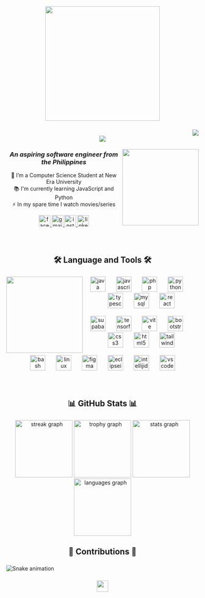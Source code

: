 <div align="center">
  <img height="300" src="https://user-images.githubusercontent.com/74038190/240304586-d48893bd-0757-481c-8d7e-ba3e163feae7.png"  />
</div>

###
<img align="right" src="https://visitor-badge.laobi.icu/badge?page_id=rnjhnd.rnjhnd" />

<h1 align="center">
    <img src="https://readme-typing-svg.herokuapp.com/?font=Righteous&size=35&center=true&vCenter=true&width=500&height=70&duration=4000&lines=Hi+There!+👋;+I'm+Aren+John+Esoen;" />
</h1>

<img align="right" height="200" src="https://user-images.githubusercontent.com/74038190/271839856-3b4607a1-1cc6-41f1-926f-892ae880e7a5.gif" />

<div align="center">

  <h3><em>An aspiring software engineer from the Philippines</em></h3>

  <p>🔭 I’m a Computer Science Student at New Era University<br>
     📚 I'm currently learning JavaScript and Python<br>
     ⚡ In my spare time I watch movies/series
  </p>

  <a href="https://facebook.com/rnjhn.d" target="_blank">
    <img src="https://img.shields.io/static/v1?message=Facebook&logo=facebook&label=&color=1877F2&logoColor=white&labelColor=&style=for-the-badge" height="30" alt="facebook logo" />
  </a>
  <a href="mailto:esoen.arenjohn@gmail.com" target="_blank">
    <img src="https://img.shields.io/static/v1?message=Gmail&logo=gmail&label=&color=D14836&logoColor=white&labelColor=&style=for-the-badge" height="30" alt="gmail logo" />
  </a>
  <a href="https://instagram.com/rnjhn.d" target="_blank">
    <img src="https://img.shields.io/static/v1?message=Instagram&logo=instagram&label=&color=E4405F&logoColor=white&labelColor=&style=for-the-badge" height="30" alt="instagram logo" />
  </a>
  <a href="https://linkedin.com/in/rnjhnd" target="_blank">
    <img src="https://img.shields.io/static/v1?message=LinkedIn&logo=linkedin&label=&color=0077B5&logoColor=white&labelColor=&style=for-the-badge" height="30" alt="linkedin logo" />
  </a>
</div>

###

<br clear="both">

<h2 align="center">🛠 Language and Tools 🛠</h2>

###

<img align="left" height="200" src="https://user-images.githubusercontent.com/74038190/218265814-3084a4ba-809c-4135-afc0-8685d0f634b3.gif"  />

###

<div align="center">
  <img src="https://skillicons.dev/icons?i=java" height="40" alt="java logo" />
  <img width="20" />
  <img src="https://skillicons.dev/icons?i=js" height="40" alt="javascript logo" />
  <img width="20" />
  <img src="https://skillicons.dev/icons?i=php" height="40" alt="php logo" />
  <img width="20" />
  <img src="https://skillicons.dev/icons?i=py" height="40" alt="python logo" />
  <img width="20" />
  <img src="https://skillicons.dev/icons?i=ts" height="40" alt="typescript logo" />
  <img width="20" />
  <img src="https://skillicons.dev/icons?i=mysql" height="40" alt="mysql logo" />
  <img width="20" />
  <img src="https://skillicons.dev/icons?i=react" height="40" alt="react logo" />
  <br><br>
  <img src="https://skillicons.dev/icons?i=supabase" height="40" alt="supabase logo" />
  <img width="20" />
  <img src="https://skillicons.dev/icons?i=tensorflow" height="40" alt="tensorflow logo" />
  <img width="20" />
  <img src="https://skillicons.dev/icons?i=vite" height="40" alt="vite logo" />
  <img width="20" />
  <img src="https://skillicons.dev/icons?i=bootstrap" height="40" alt="bootstrap logo" />
  <img width="20" />
  <img src="https://skillicons.dev/icons?i=css" height="40" alt="css3 logo" />
  <img width="20" />
  <img src="https://skillicons.dev/icons?i=html" height="40" alt="html5 logo" />
  <img width="20" />
  <img src="https://skillicons.dev/icons?i=tailwind" height="40" alt="tailwindcss logo" />
  <br><br>
  <img src="https://skillicons.dev/icons?i=bash" height="40" alt="bash logo" />
  <img width="20" />
  <img src="https://skillicons.dev/icons?i=linux" height="40" alt="linux logo" />
  <img width="20" />
  <img src="https://skillicons.dev/icons?i=figma" height="40" alt="figma logo" />
  <img width="20" />
  <img src="https://skillicons.dev/icons?i=eclipse" height="40" alt="eclipseide logo" />
  <img width="20" />
  <img src="https://skillicons.dev/icons?i=idea" height="40" alt="intellijidea logo" />
  <img width="20" />
  <img src="https://skillicons.dev/icons?i=vscode" height="40" alt="vscode logo" />
</div>

###

<br clear="both">

<h2 align="center">📊 GitHub Stats 📊</h2>

###

<div align="center">
  <img src="https://streak-stats.demolab.com?user=rnjhnd&locale=en&mode=daily&theme=github_dark&hide_border=false&border_radius=5&order=3" height="150" alt="streak graph"  />
  <img src="https://github-profile-trophy.vercel.app?username=rnjhnd&theme=algolia&column=-1&row=1&margin-w=8&margin-h=8&no-bg=false&no-frame=false&order=4" height="150" alt="trophy graph"  />
  <img src="https://github-readme-stats.vercel.app/api?username=rnjhnd&hide_title=false&hide_rank=false&show_icons=true&include_all_commits=true&count_private=true&disable_animations=false&theme=github_dark&locale=en&hide_border=false&order=1" height="150" alt="stats graph"  />
  <img src="https://github-readme-stats.vercel.app/api/top-langs?username=rnjhnd&locale=en&hide_title=false&layout=compact&card_width=320&langs_count=5&theme=github_dark&hide_border=false&order=2" height="150" alt="languages graph"  />
</div>

###

<h2 align="center">🐍 Contributions 🐍</h2>

###

<img src="https://raw.githubusercontent.com/rnjhnd/rnjhnd/output/snake.svg" alt="Snake animation" />

###

<div align="center">
  <img height="30" src="https://user-images.githubusercontent.com/74038190/212284100-561aa473-3905-4a80-b561-0d28506553ee.gif"  />
</div>

###
